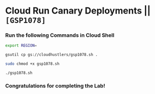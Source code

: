 # Cloud Run Canary Deployments || `[GSP1078]`

### Run the following Commands in Cloud Shell

```bash
export REGION=
```

```bash
gsutil cp gs://cloudhustlers/gsp1078.sh .

sudo chmod +x gsp1078.sh

./gsp1078.sh
```

### Congratulations for completing the Lab!